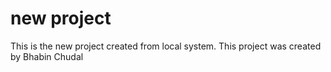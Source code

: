 # new  project
This is the new project created from local system.
This project was created by Bhabin Chudal